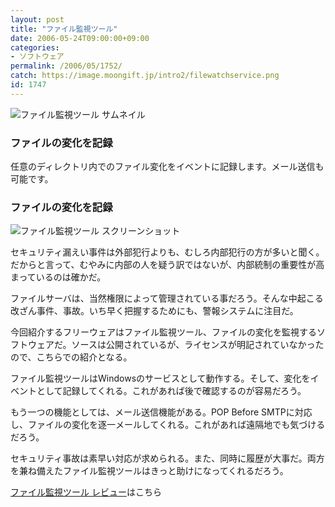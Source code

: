 ```yaml
---
layout: post
title: "ファイル監視ツール"
date: 2006-05-24T09:00:00+09:00
categories:
- ソフトウェア
permalink: /2006/05/1752/
catch: https://image.moongift.jp/intro2/filewatchservice.png
id: 1747
---
```

 ![ファイル監視ツール サムネイル](https://image.moongift.jp/intro2/filewatchservice.t.png "ファイル監視ツール サムネイル")
  

### ファイルの変化を記録
  
任意のディレクトリ内でのファイル変化をイベントに記録します。メール送信も可能です。  
<!--more-->  

### ファイルの変化を記録
  

![ファイル監視ツール スクリーンショット](https://image.moongift.jp/intro2/filewatchservice.png "ファイル監視ツール スクリーンショット")

  

セキュリティ漏えい事件は外部犯行よりも、むしろ内部犯行の方が多いと聞く。だからと言って、むやみに内部の人を疑う訳ではないが、内部統制の重要性が高まっているのは確かだ。

  

ファイルサーバは、当然権限によって管理されている事だろう。そんな中起こる改ざん事件、事故。いち早く把握するためにも、警報システムに注目だ。

  

今回紹介するフリーウェアはファイル監視ツール、ファイルの変化を監視するソフトウェアだ。ソースは公開されているが、ライセンスが明記されていなかったので、こちらでの紹介となる。

  

ファイル監視ツールはWindowsのサービスとして動作する。そして、変化をイベントとして記録してくれる。これがあれば後で確認するのが容易だろう。

  

もう一つの機能としては、メール送信機能がある。POP Before SMTPに対応し、ファイルの変化を逐一メールしてくれる。これがあれば遠隔地でも気づけるだろう。

  

セキュリティ事故は素早い対応が求められる。また、同時に履歴が大事だ。両方を兼ね備えたファイル監視ツールはきっと助けになってくれるだろう。

  

[ファイル監視ツール レビュー](http://fw.moongift.jp/review/i-1753.html)はこちら

